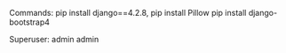 Commands: pip install django==4.2.8,
pip install Pillow
pip install django-bootstrap4

Superuser: admin admin